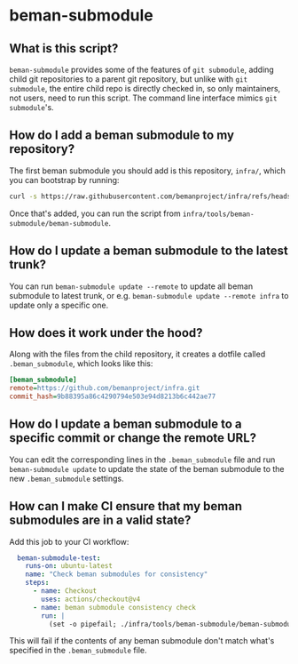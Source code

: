 # beman-submodule

<!-- SPDX-License-Identifier: Apache-2.0 WITH LLVM-exception -->

## What is this script?

`beman-submodule` provides some of the features of `git submodule`, adding child git
repositories to a parent git repository, but unlike with `git submodule`, the entire child
repo is directly checked in, so only maintainers, not users, need to run this script. The
command line interface mimics `git submodule`'s.

## How do I add a beman submodule to my repository?

The first beman submodule you should add is this repository, `infra/`, which you can
bootstrap by running:

<!-- markdownlint-disable MD013 -->
```sh
curl -s https://raw.githubusercontent.com/bemanproject/infra/refs/heads/main/tools/beman-submodule/beman-submodule | python3 - add https://github.com/bemanproject/infra.git
```

Once that's added, you can run the script from `infra/tools/beman-submodule/beman-submodule`.

## How do I update a beman submodule to the latest trunk?

You can run `beman-submodule update --remote` to update all beman submodule to latest
trunk, or e.g. `beman-submodule update --remote infra` to update only a specific one.

## How does it work under the hood?

Along with the files from the child repository, it creates a dotfile called
`.beman_submodule`, which looks like this:

```ini
[beman_submodule]
remote=https://github.com/bemanproject/infra.git
commit_hash=9b88395a86c4290794e503e94d8213b6c442ae77
```

## How do I update a beman submodule to a specific commit or change the remote URL?

You can edit the corresponding lines in the `.beman_submodule` file and run
`beman-submodule update` to update the state of the beman submodule to the new
`.beman_submodule` settings.

## How can I make CI ensure that my beman submodules are in a valid state?

Add this job to your CI workflow:

```yaml
  beman-submodule-test:
    runs-on: ubuntu-latest
    name: "Check beman submodules for consistency"
    steps:
      - name: Checkout
        uses: actions/checkout@v4
      - name: beman submodule consistency check
        run: |
          (set -o pipefail; ./infra/tools/beman-submodule/beman-submodule status | grep -qvF '+')
```

This will fail if the contents of any beman submodule don't match what's specified in the
`.beman_submodule` file.
